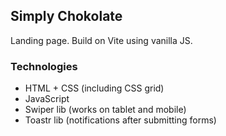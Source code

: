 ## Simply Chokolate

Landing page. Build on Vite using vanilla JS.

### Technologies

- HTML + CSS (including CSS grid)
- JavaScript
- Swiper lib (works on tablet and mobile)
- Toastr lib (notifications after submitting forms)
